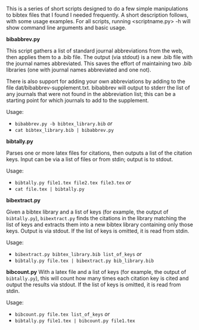 This is a series of short scripts designed to do a few simple manipulations to bibtex files that I found I needed frequently. A short description follows, with some usage examples. For all scripts, running <scriptname.py> -h will show command line arguments and basic usage.

**bibabbrev.py**

This script gathers a list of standard journal abbreviations from the web, then applies them to a .bib file. The output (via stdout) is a new .bib file with the journal names abbreviated. This saves the effort of maintaining two .bib libraries (one with journal names abbreviated and one not).

There is also support for adding your own abbreviations by adding to the file dat/bibabbrev-supplement.txt. bibabbrev will output to stderr the list of any journals that were not found in the abbreviation list; this can be a starting point for which journals to add to the supplement.

Usage: 

* `bibabbrev.py -b bibtex_library.bib` *or* 
* `cat bibtex_library.bib | bibabbrev.py`

**bibtally.py**

Parses one or more latex files for citations, then outputs a list of the citation keys. Input can be via a list of files or from stdin; output is to stdout.

Usage:

* `bibtally.py file1.tex file2.tex file3.tex` *or*
* `cat file.tex | bibtally.py`

**bibextract.py**

Given a bibtex library and a list of keys (for example, the output of `bibtally.py`), `bibextract.py` finds the citations in the library matching the list of keys and extracts them into a new bibtex library containing only those keys. Output is via stdout. If the list of keys is omitted, it is read from stdin.

Usage:

* `bibextract.py bibtex_library.bib list_of_keys` *or*
* `bibtally.py file.tex | bibextract.py bib_library.bib`

**bibcount.py**
With a latex file and a list of keys (for example, the output of `bibtally.py`), this will count how many times each citation key is cited and output the results via stdout. If the list of keys is omitted, it is read from stdin.

Usage:

* `bibcount.py file.tex list_of_keys` *or*
* `bibtally.py file1.tex | bibcount.py file1.tex`